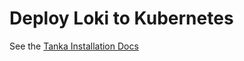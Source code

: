 # Deploy Loki to Kubernetes

See the [Tanka Installation Docs](../../docs/sources/installation/tanka.md)
